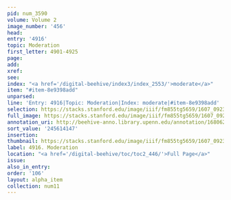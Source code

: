 ```yaml
---
pid: num_3590
volume: Volume 2
image_number: '456'
head:
entry: '4916'
topic: Moderation
first_letter: 4901-4925
page:
add:
xref:
see:
index: "<a href='/digital-beehive/index3/index_2553/'>moderate</a>"
item: "#item-8e9398add"
unparsed:
line: 'Entry: 4916|Topic: Moderation|Index: moderate|#item-8e9398add'
selection: https://stacks.stanford.edu/image/iiif/fm855tg5659/1607_0923/768,4147,2526,193/full/0/default.jpg
full_image: https://stacks.stanford.edu/image/iiif/fm855tg5659/1607_0923/full/full/0/default.jpg
annotation_uri: http://beehive-anno.library.upenn.edu/annotation/1680628970102
sort_value: '245614147'
insertion:
thumbnail: https://stacks.stanford.edu/image/iiif/fm855tg5659/1607_0923/768,4147,600,180/250,/0/default.jpg
label: 4916. Moderation
location: "<a href='/digital-beehive/toc/toc2_446/'>Full Page</a>"
issue:
also_in_entry:
order: '106'
layout: alpha_item
collection: num11
---
```

